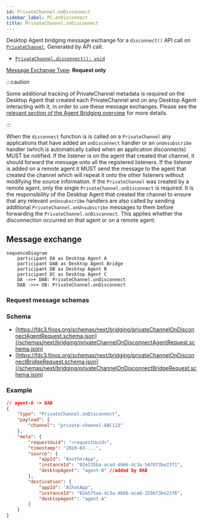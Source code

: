 ```yaml
---
id: PrivateChannel.onDisconnect
sidebar_label: PC.onDisconnect
title: PrivateChannel.onDisconnect
---
```


Desktop Agent bridging message exchange for a `disconnect()` API call on  [`PrivateChannel`](../../api/ref/PrivateChannel). Generated by API call:

- [`PrivateChannel.disconnect(): void`](../../api/ref/PrivateChannel#disconnect)

[Message Exchange Type](../spec#individual-message-exchanges): **Request only**

:::caution

Some additional tracking of PrivateChannel metadata is required on the Desktop Agent that created each PrivateChannel and on any Desktop Agent interacting with it, in order to use these message exchanges. Please see the [relevant section of the Agent Bridging overview](../spec#privatechannels) for more details.

:::

When the `disconnect` function is is called on a `PrivateChannel` any applications that have added an `onDisconnect` handler or an `onUnsubscribe` handler (which is automatically called when an application disconnects) MUST be notified. If the listener is on the agent that created that channel, it should forward the message onto all the registered listeners. If the listener is added on a remote agent it MUST send the message to the agent that created the channel which will repeat it onto the other listeners without modifying the source information. If the `PrivateChannel` was created by a remote agent, only the single `PrivateChannel.onDisconnect` is required. It is the responsibility of the Desktop Agent that created the channel to ensure that any relevant `onUnsubscribe` handlers are also called by sending additional `PrivateChannel.onUnsubscribe` messages to them before forwarding the `PrivateChannel.onDisconnect`. This applies whether the disconnection occurred on that agent or on a remote agent.

## Message exchange

```mermaid
sequenceDiagram
    participant DA as Desktop Agent A
    participant DAB as Desktop Agent Bridge
    participant DB as Desktop Agent B
    participant DC as Desktop Agent C
    DA ->>+ DAB: PrivateChannel.onDisconnect
    DAB ->>+ DB: PrivateChannel.onDisconnect
```

### Request message schemas

### Schema

- [https://fdc3.finos.org/schemas/next/bridging/privateChannelOnDisconnectAgentRequest.schema.json](/schemas/next/bridging/privateChannelOnDisconnectAgentRequest.schema.json)
- [https://fdc3.finos.org/schemas/next/bridging/privateChannelOnDisconnectBridgeRequest.schema.json](/schemas/next/bridging/privateChannelOnDisconnectBridgeRequest.schema.json)

### Example

```json
// agent-A -> DAB
{
    "type": "PrivateChannel.onDisconnect",
    "payload": {
        "channel": "private-channel-ABC123"
    },
    "meta": {
        "requestUuid": "<requestUuid>",
        "timestamp": "2020-03-...",
        "source": {
            "appId": "AnotherApp",
            "instanceId": "02e235ba-acad-4b66-4c3a-547073be23f1",
            "desktopAgent": "agent-B" //added by DAB
        },
        "destination": {
            "appId": "AChatApp",
            "instanceId": "02e575aa-4c3a-4b66-acad-155073be21f6",
            "desktopAgent": "agent-A"
        }
    }
}
```
